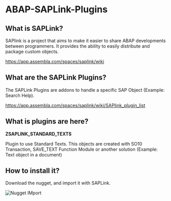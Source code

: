 # ABAP-SAPLink-Plugins

## What is SAPLink?

SAPlink is a project that aims to make it easier to share ABAP developments between programmers. It provides the ability to easily distribute and package custom objects.

https://app.assembla.com/spaces/saplink/wiki

## What are the SAPLink Plugins?

The SAPLink Plugins are addons to handle a specific SAP Object (Example: Search Help).

https://app.assembla.com/spaces/saplink/wiki/SAPlink_plugin_list

## What is plugins are here?

**ZSAPLINK_STANDARD_TEXTS**

Plugin to use Standard Texts. This objects are created with SO10 Transaction, SAVE_TEXT Function Module or another solution (Example: Text object in a document)

## How to install it?

Download the nugget, and import it with SAPLink.

![Nugget IMport](http://rene.turnheim.com/wp/wp-content/uploads/2013/09/ZSAPLINK.png)
